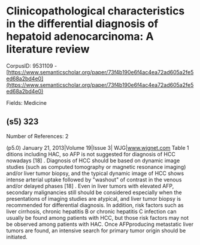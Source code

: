 # Clinicopathological characteristics in the differential diagnosis of hepatoid adenocarcinoma: A literature review

CorpusID: 9531109 - [https://www.semanticscholar.org/paper/73f4b190e6f4ac4ea72ad605a2fe5ed68a2bd4e0](https://www.semanticscholar.org/paper/73f4b190e6f4ac4ea72ad605a2fe5ed68a2bd4e0)

Fields: Medicine

## (s5) 323
Number of References: 2

(p5.0) January 21, 2013|Volume 19|Issue 3| WJG|www.wjgnet.com Table 1  ditions including HAC, so AFP is not suggested for diagnosis of HCC nowadays [18] . Diagnosis of HCC should be based on dynamic image studies (such as computed tomography or magnetic resonance imaging) and/or liver tumor biopsy, and the typical dynamic image of HCC shows intense arterial uptake followed by "washout" of contrast in the venous and/or delayed phases [18] . Even in liver tumors with elevated AFP, secondary malignancies still should be considered especially when the presentations of imaging studies are atypical, and liver tumor biopsy is recommended for differential diagnosis. In addition, risk factors such as liver cirrhosis, chronic hepatitis B or chronic hepatitis C infection can usually be found among patients with HCC, but those risk factors may not be observed among patients with HAC. Once AFPproducing metastatic liver tumors are found, an intensive search for primary tumor origin should be initiated.
